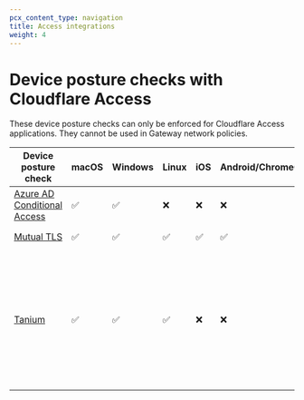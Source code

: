 ```yaml
---
pcx_content_type: navigation
title: Access integrations
weight: 4
---
```


# Device posture checks with Cloudflare Access

These device posture checks can only be enforced for Cloudflare Access applications. They cannot be used in Gateway network policies.

| Device posture check | macOS | Windows | Linux | iOS | Android/ChromeOS | [WARP mode](/cloudflare-one/connections/connect-devices/warp/configure-warp/warp-modes/) |
| ---------------------| ----- | ------- | ----- | --- | ---------------- | --------- |
| [Azure AD Conditional Access](/cloudflare-one/tutorials/azuread-conditional-access/) | ✅ | ✅ | ❌ | ❌ | ❌ | WARP not required |
| [Mutual TLS](/cloudflare-one/identity/devices/access-integrations/mutual-tls-authentication/)| ✅ | ✅ |  ✅ |  ✅ |  ✅ | WARP not required |
| [Tanium](/cloudflare-one/identity/devices/access-integrations/tanium/) | ✅ | ✅ | ✅  | ❌ | ❌ | Gateway with WARP, Secure Web Gateway without DNS filtering, or Device Information Only |
